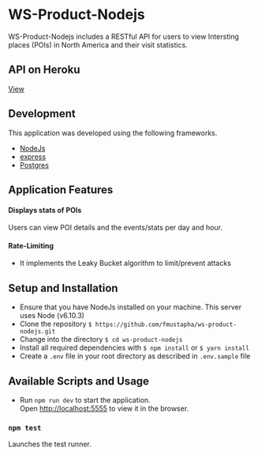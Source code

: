 # WS-Product-Nodejs

WS-Product-Nodejs includes a RESTful API for users to view Intersting places (POIs) in North America and their visit statistics.

## API on Heroku

[View](https://eq-back.herokuapp.com/)

## Development

This application was developed using the following frameworks.

- [NodeJs](https://nodejs.org)
- [express](https://expressjs.com/)
- [Postgres](https://www.postgresql.org/docs/9.6/static/libpq-envars.html)

## Application Features

#### Displays stats of POIs

Users can view POI details and the events/stats per day and hour.

#### Rate-Limiting

- It implements the Leaky Bucket algorithm to limit/prevent attacks

## Setup and Installation

- Ensure that you have NodeJs installed on your machine. This server uses Node (v6.10.3)
- Clone the repository `$ https://github.com/fmustapha/ws-product-nodejs.git`
- Change into the directory `$ cd ws-product-nodejs`
- Install all required dependencies with `$ npm install` or `$ yarn install`
- Create a `.env` file in your root directory as described in `.env.sample` file

## Available Scripts and Usage

- Run `npm run dev` to start the application.<br />
  Open [http://localhost:5555](http://localhost:5555) to view it in the browser.

### `npm test`

Launches the test runner.